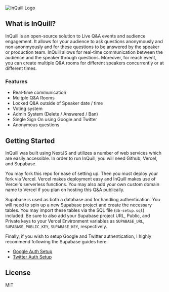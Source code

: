 ![InQuill Logo](https://inquill.live/inquill-full-gradient.png)

## What is InQuill?

InQuill is an open-source solution to Live Q&A events and audience engagement. It allows for your audience to ask questions anonymously and non-anonmyously and for these questions to be answered by the speaker or production team. InQuill allows for real-time communication between the audience and the speaker through questions. Moreover, for reach event, you can create multiple Q&A rooms for different speakers concurrently or at different times.

### Features
* Real-time communication
* Multple Q&A Rooms
* Locked Q&A outside of Speaker date / time
* Voting system
* Admin System (Delete / Answered / Ban)
* Single Sign On using Google and Twitter
* Anonymous questions

## Getting Started

InQuill was built using NextJS and utilizes a number of web services which are easily accessible. In order to run InQuill, you will need Github, Vercel, and Supabase. 

You may fork this repo for ease of setting up. Then you must deploy your fork via Vercel. Vercel makes deployment easy and InQuill makes use of Vercel's serverless functions. You may also add your own custom domain name to Vercel if you plan on hosting this Q&A publically. 

Supabase is used as both a database and for handling authentication. You will need to spin up a new Supabase project and create the necessary tables. You may import these tables via the SQL file (`db-setup.sql`) included. Be sure to also add your Supabase project URL, Public, and Private keys to your Vercel Environment variables as `SUPABASE_URL`, `SUPABASE_PUBLIC_KEY`, `SUPABASE_KEY`, respectively. 

Finally, if you wish to setup Google and Twitter authentication, I highly recommend following the Supabase guides here:

* [Google Auth Setup](https://supabase.com/docs/guides/auth/auth-google)
* [Twitter Auth Setup](https://supabase.com/docs/guides/auth/auth-twitter)

## License
MIT